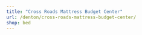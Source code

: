 ```yaml
---
title: "Cross Roads Mattress Budget Center"
url: /denton/cross-roads-mattress-budget-center/
shop: bed
---
```

